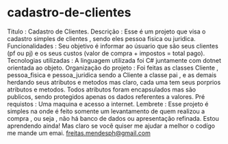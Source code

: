 # cadastro-de-clientes
Titulo : Cadastro de Clientes.
Descrição : Esse é um projeto que visa o cadastro simples de clientes , sendo eles pessoa fisica ou juridica.
Funcionalidades : Seu objetivo é informar ao úsuario que são seus clientes (pf ou pj) e os seus custos (valor de compra + impostos = total pago).
Tecnologias utilizadas : A linguagem utilizada foi C# juntamente com dotnet orientada ao objeto.
Organização do projeto : Foi feitas as classes Cliente , pessoa_fisica e pessoa_juridica sendo a Cliente a classe pai , e as demais herdando seus atributos e metodos mas claro, cada uma tem seus porprios 
atributos e metodos. Todos atributos foram encapsulados mas são publicos, sendo protegidos apenas os dados referentes a valores.
Pré requistos : Uma maquina e acesso a internet.
Lembrete : Esse projeto é simples na onde é feito somente um levantamento de quem realizou a compra , ou seja , não há banco de dados ou apresentação refinada. Estou aprendendo ainda! Mas claro se você quiser me ajudar 
a melhor o codígo me mande um emai. 
freitas.mendesph@gmail.com
